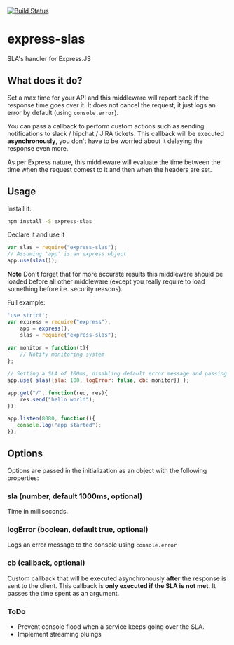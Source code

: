 [![Build Status](https://travis-ci.org/elfido/express-slas.svg?branch=master)](https://travis-ci.org/elfido/express-slas)

# express-slas
SLA's handler for Express.JS

## What does it do?
Set a max time for your API and this middleware will report back if the response time goes over it. It does not cancel the request, it just
logs an error by default (using ```console.error```).

You can pass a callback to perform custom actions such as sending notifications to slack / hipchat / JIRA tickets. This callback will be executed
**asynchronously**, you don't have to be worried about it delaying the response even more.

As per Express nature, this middleware will evaluate the time between the time
when the request comest to it and then when the headers are set.

## Usage
Install it:
```sh
npm install -S express-slas
```

Declare it and use it
```javascript
var slas = require("express-slas");
// Assuming 'app' is an express object
app.use(slas());
```
**Note** Don't forget that for more accurate results this middleware should be loaded
before all other middleware (except you really require to load something before i.e. security reasons).


Full example:
```javascript
'use strict';
var express = require("express"),
    app = express(),
    slas = require("express-slas");
    
var monitor = function(t){
    // Notify monitoring system
};

// Setting a SLA of 100ms, disabling default error message and passing a callback
app.use( slas({sla: 100, logError: false, cb: monitor}) );

app.get("/", function(req, res){
    res.send("hello world");
});

app.listen(8080, function(){
   console.log("app started"); 
});
```

## Options

Options are passed in the initialization as an object with the following properties:

### sla (number, default 1000ms, optional)
Time in milliseconds. 

### logError (boolean, default true, optional)
Logs an error message to the console using ```console.error```


### cb (callback, optional)
Custom callback that will be executed asynchronously **after** the response is sent to the client.
This callback is **only executed if the SLA is not met**. It passes the time spent as an argument. 

### ToDo
* Prevent console flood when a service keeps going over the SLA.
* Implement streaming pluings